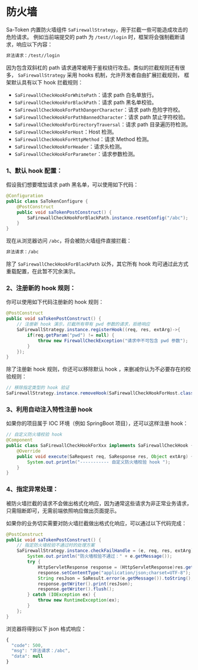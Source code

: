 # 防火墙

Sa-Token 内置防火墙组件 `SaFirewallStrategy`，用于拦截一些可能造成攻击的危险请求。
例如当前端提交的 path 为 `/test//login` 时，框架将会强制截断请求，响应以下内容：

``` txt
非法请求：/test//login
```

因为包含双斜杠的 path 请求通常被用于鉴权绕行攻击。类似的拦截规则还有很多， `SaFirewallStrategy` 采用 hooks 机制，允许开发者自由扩展拦截规则，
框架默认具有以下 hook 拦截规则：

- `SaFirewallCheckHookForWhitePath`：请求 path 白名单放行。
- `SaFirewallCheckHookForBlackPath`：请求 path 黑名单校验。
- `SaFirewallCheckHookForPathDangerCharacter`：请求 path 危险字符校。
- `SaFirewallCheckHookForPathBannedCharacter`：请求 path 禁止字符校验。
- `SaFirewallCheckHookForDirectoryTraversal`：请求 path 目录遍历符检测。
- `SaFirewallCheckHookForHost`：Host 检测。
- `SaFirewallCheckHookForHttpMethod`：请求 Method 检测。
- `SaFirewallCheckHookForHeader`：请求头检测。
- `SaFirewallCheckHookForParameter`：请求参数检测。


### 1、默认 hook 配置：

假设我们想要增加请求 path 黑名单，可以使用如下代码：

``` java
@Configuration
public class SaTokenConfigure {
	@PostConstruct
	public void saTokenPostConstruct() {
		SaFirewallCheckHookForBlackPath.instance.resetConfig("/abc");
	}
}
```

现在从浏览器访问 `/abc`，将会被防火墙组件直接拦截：

``` txt
非法请求：/abc
```


除了 `SaFirewallCheckHookForBlackPath` 以外，其它所有 hook 均可通过此方式重载配置，在此暂不冗余演示。


### 2、注册新的 hook 规则：
你可以使用如下代码注册新的 hook 规则：

``` java
@PostConstruct
public void saTokenPostConstruct() {
	// 注册新 hook 演示，拦截所有带有 pwd 参数的请求，拒绝响应 
	SaFirewallStrategy.instance.registerHook((req, res, extArg)->{
		if(req.getParam("pwd") != null) {
			throw new FirewallCheckException("请求中不可包含 pwd 参数");
		}
	});
}
```

除了注册新 hook 规则，你还可以移除默认 hook ，来删减你认为不必要存在的校验规则：

``` java
// 移除指定类型的 hook 验证
SaFirewallStrategy.instance.removeHook(SaFirewallCheckHookForHost.class);
```


### 3、利用自动注入特性注册 hook
如果你的项目属于 IOC 环境（例如 SpringBoot 项目），还可以这样注册 hook：
``` java
// 自定义防火墙校验 hook 
@Component
public class SaFirewallCheckHookForXxx implements SaFirewallCheckHook {
    @Override
    public void execute(SaRequest req, SaResponse res, Object extArg) {
        System.out.println("----------- 自定义防火墙校验 hook ");
    }
}
```


### 4、指定异常处理：

被防火墙拦截的请求不会做出格式化响应，因为通常这些请求为非正常业务请求，只需阻断即可，无需前端依照响应做出页面提示。

如果你的业务切实需要对防火墙拦截做出格式化响应，可以通过以下代码完成：

``` java
@PostConstruct
public void saTokenPostConstruct() {
	// 指定防火墙校验不通过时的处理方案
	SaFirewallStrategy.instance.checkFailHandle = (e, req, res, extArg) -> {
		System.out.println("防火墙校验不通过：" + e.getMessage());
		try {
			HttpServletResponse response = (HttpServletResponse)res.getSource();
			response.setContentType("application/json;charset=UTF-8");
			String resJson = SaResult.error(e.getMessage()).toString();
			response.getWriter().print(resJson);
			response.getWriter().flush();
		} catch (IOException ex) {
			throw new RuntimeException(ex);
		}
	};
}
```

浏览器将得到以下 json 格式响应：

``` js
{
  "code": 500,
  "msg": "非法请求：/abc",
  "data": null
}
